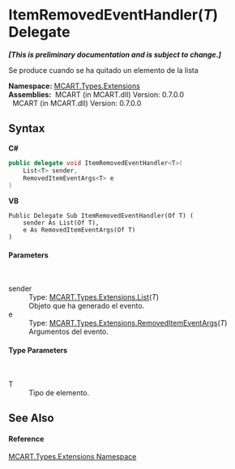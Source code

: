 # ItemRemovedEventHandler(*T*) Delegate
 _**\[This is preliminary documentation and is subject to change.\]**_

Se produce cuando se ha quitado un elemento de la lista

**Namespace:**&nbsp;<a href="a8e71047-44e0-7000-43f0-67a6f5b9758c">MCART.Types.Extensions</a><br />**Assemblies:**&nbsp;&nbsp;MCART (in MCART.dll) Version: 0.7.0.0<br />&nbsp;&nbsp;MCART (in MCART.dll) Version: 0.7.0.0<br />

## Syntax

**C#**<br />
``` C#
public delegate void ItemRemovedEventHandler<T>(
	List<T> sender,
	RemovedItemEventArgs<T> e
)

```

**VB**<br />
``` VB
Public Delegate Sub ItemRemovedEventHandler(Of T) ( 
	sender As List(Of T),
	e As RemovedItemEventArgs(Of T)
)
```


#### Parameters
&nbsp;<dl><dt>sender</dt><dd>Type: <a href="e472f890-0d94-e75b-9f29-f49cc04a830f">MCART.Types.Extensions.List</a>(*T*)<br />Objeto que ha generado el evento.</dd><dt>e</dt><dd>Type: <a href="4b91cfec-e47e-433c-7d23-b3797db72e94">MCART.Types.Extensions.RemovedItemEventArgs</a>(*T*)<br />Argumentos del evento.</dd></dl>

#### Type Parameters
&nbsp;<dl><dt>T</dt><dd>Tipo de elemento.</dd></dl>

## See Also


#### Reference
<a href="a8e71047-44e0-7000-43f0-67a6f5b9758c">MCART.Types.Extensions Namespace</a><br />